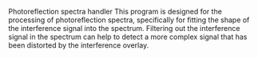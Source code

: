 Photoreflection spectra handler
This program is designed for the processing of 
photoreflection spectra, specifically for fitting 
the shape of the interference signal into the 
spectrum.
Filtering out the interference signal in the 
spectrum can help to detect a more complex signal 
that has been distorted by the 
interference overlay. 